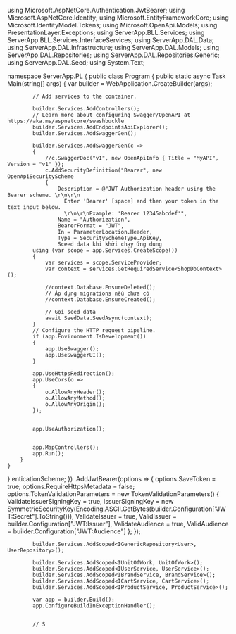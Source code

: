 
using Microsoft.AspNetCore.Authentication.JwtBearer;
using Microsoft.AspNetCore.Identity;
using Microsoft.EntityFrameworkCore;
using Microsoft.IdentityModel.Tokens;
using Microsoft.OpenApi.Models;
using PresentationLayer.Exceptions;
using ServerApp.BLL.Services;
using ServerApp.BLL.Services.InterfaceServices;
using ServerApp.DAL.Data;
using ServerApp.DAL.Infrastructure;
using ServerApp.DAL.Models;
using ServerApp.DAL.Repositories;
using ServerApp.DAL.Repositories.Generic;
using ServerApp.DAL.Seed;
using System.Text;

namespace ServerApp.PL
{
    public class Program
    {
        public static async Task Main(string[] args)
        {
            var builder = WebApplication.CreateBuilder(args);

            // Add services to the container.

            builder.Services.AddControllers();
            // Learn more about configuring Swagger/OpenAPI at https://aka.ms/aspnetcore/swashbuckle
            builder.Services.AddEndpointsApiExplorer();
            builder.Services.AddSwaggerGen();

            builder.Services.AddSwaggerGen(c =>
            {
                //c.SwaggerDoc("v1", new OpenApiInfo { Title = "MyAPI", Version = "v1" });
                c.AddSecurityDefinition("Bearer", new OpenApiSecurityScheme
                {
                    Description = @"JWT Authorization header using the Bearer scheme. \r\n\r\n 
                      Enter 'Bearer' [space] and then your token in the text input below.
                      \r\n\r\nExample: 'Bearer 12345abcdef'",
                    Name = "Authorization",
                    BearerFormat = "JWT",
                    In = ParameterLocation.Header,
                    Type = SecuritySchemeType.ApiKey,
                    Sceed data khi khởi chạy ứng dụng
            using (var scope = app.Services.CreateScope())
            {
                var services = scope.ServiceProvider;
                var context = services.GetRequiredService<ShopDbContext>();

                //context.Database.EnsureDeleted();
                // Áp dụng migrations nếu chưa có
                //context.Database.EnsureCreated();

                // Gọi seed data
                await SeedData.SeedAsync(context);
            }
            // Configure the HTTP request pipeline.
            if (app.Environment.IsDevelopment())
            {
                app.UseSwagger();
                app.UseSwaggerUI();
            }

            app.UseHttpsRedirection();
            app.UseCors(o =>
            {
                o.AllowAnyHeader();
                o.AllowAnyMethod();
                o.AllowAnyOrigin();
            });


            app.UseAuthorization();


            app.MapControllers();
            app.Run();
        }
    }
}
enticationScheme;
            })
                .AddJwtBearer(options =>
                {
                    options.SaveToken = true;
                    options.RequireHttpsMetadata = false;
                    options.TokenValidationParameters = new TokenValidationParameters()
                    {
                        ValidateIssuerSigningKey = true,
                        IssuerSigningKey = new SymmetricSecurityKey(Encoding.ASCII.GetBytes(builder.Configuration["JWT:Secret"].ToString())),
                        ValidateIssuer = true,
                        ValidIssuer = builder.Configuration["JWT:Issuer"],
                        ValidateAudience = true,
                        ValidAudience = builder.Configuration["JWT:Audience"]
                    };
                });


            builder.Services.AddScoped<IGenericRepository<User>, UserRepository>();

            builder.Services.AddScoped<IUnitOfWork, UnitOfWork>();
            builder.Services.AddScoped<IUserService, UserService>();
            builder.Services.AddScoped<IBrandService, BrandService>();
            builder.Services.AddScoped<ICartService, CartService>();
            builder.Services.AddScoped<IProductService, ProductService>();

            var app = builder.Build();
            app.ConfigureBuildInExceptionHandler();


            // S